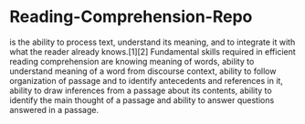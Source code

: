 # Reading-Comprehension-Repo
is the ability to process text, understand its meaning, and to integrate it with what the reader already knows.[1][2] Fundamental skills required in efficient reading comprehension are knowing meaning of words, ability to understand meaning of a word from discourse context, ability to follow organization of passage and to identify antecedents and references in it, ability to draw inferences from a passage about its contents, ability to identify the main thought of a passage and ability to answer questions answered in a passage.
